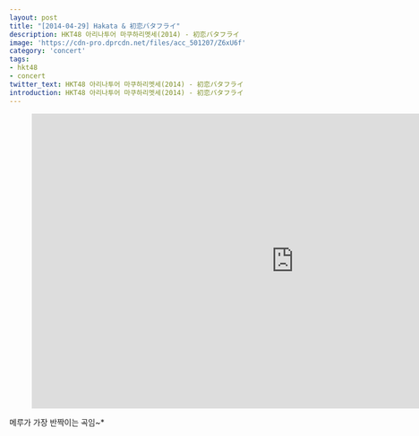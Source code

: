 ```yaml
---
layout: post
title: "[2014-04-29] Hakata & 初恋バタフライ"
description: HKT48 아리나투어 마쿠하리멧세(2014) - 初恋バタフライ
image: 'https://cdn-pro.dprcdn.net/files/acc_501207/Z6xU6f'
category: 'concert'
tags:
- hkt48
- concert
twitter_text: HKT48 아리나투어 마쿠하리멧세(2014) - 初恋バタフライ
introduction: HKT48 아리나투어 마쿠하리멧세(2014) - 初恋バタフライ
---
```

<figure class="video_container">
<iframe width="936" height="526" src="https://serviceapi.nmv.naver.com/flash/convertIframeTag.nhn?vid=F131EA44BA5700B12915EC6FBAEF49F31B57&outKey=V1253c7f04be6886d15c454fbe610c6eb6704baf77828407e5ebc54fbe610c6eb6704" frameborder="no" scrolling="no"></iframe>
</figure>

메루가 가장 반짝이는 곡임~*
